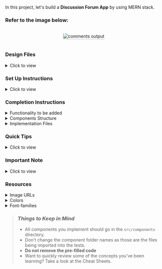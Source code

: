 In this project, let's build a **Discussion Forum App** by using MERN stack.

### Refer to the image below:

<br/>
<div style="text-align: center;">
    <img src="https://assets.ccbp.in/frontend/content/react-js/comments-app-output-v0.gif" alt="comments output" style="max-width:70%;box-shadow:0 2.8px 2.2px rgba(0, 0, 0, 0.12)">
</div>
<br/>

### Design Files

<details>
<summary>Click to view</summary>

- [Extra Small (Size < 576px) and Small (Size >= 576px)](https://assets.ccbp.in/frontend/content/react-js/comments-app-sm-output-v2.png)
- [Medium (Size >= 768px), Large (Size >= 992px) and Extra Large (Size >= 1200px)](https://assets.ccbp.in/frontend/content/react-js/comments-app-lg-output-v0.png)

</details>

### Set Up Instructions

<details>
<summary>Click to view</summary>

- Download dependencies by running `npm install`
- Start up the app using `npm start`
</details>

### Completion Instructions

<details>
<summary>Functionality to be added</summary>
<br/>

The app must have the following functionalities

- Initially, the list of comments should be zero and the inputs fields should be empty
- When non-empty values are provided and **Add Comment** button is clicked,
  - A new comment should be added to the list of comments
  - The comments count should be incremented by one
  - The value of the input fields for name and comment should be updated to their initial values
- When the **Like** button of a comment is clicked, if the image for **Like** is
  - [Like](https://assets.ccbp.in/frontend/react-js/comments-app/like-img.png) image, then it should be changed to the [Liked](https://assets.ccbp.in/frontend/react-js/comments-app/liked-img.png) image
  - [Liked](https://assets.ccbp.in/frontend/react-js/comments-app/liked-img.png) image, then it should be changed to the [Like](https://assets.ccbp.in/frontend/react-js/comments-app/like-img.png) image
- When the **Delete** button of a comment is clicked, the comment should be deleted from the list of comments and the comments count should be decremented by one

</details>

<details>
<summary>Components Structure</summary>

<br/>
<div style="text-align: center;">
    <img src="https://assets.ccbp.in/frontend/content/react-js/comments-app-component-breakdown-structure-v0.png" alt="component breakdown structure" style="max-width:100%;box-shadow:0 2.8px 2.2px rgba(0, 0, 0, 0.12)">
</div>
<br/>

</details>

<details>
<summary>Implementation Files</summary>
<br/>

Use these files to complete the implementation:

- `src/components/Comments/index.js`
- `src/components/Comments/index.css`
- `src/components/CommentItem/index.js`
- `src/components/CommentItem/index.css`
</details>

### Quick Tips

<details>
<summary>Click to view</summary>
<br>

- The `formatDistanceToNow` function in the **date-fns** package is used to return the gap between the given date and now in words.

```js
import {formatDistanceToNow} from 'date-fns'

console.log(formatDistanceToNow(new Date())) // less than a minute
```

</details>

### Important Note

<details>
<summary>Click to view</summary>

<br/>

**The following instructions are required for the tests to pass**

- HTML input element for name should have the placeholder as **Your Name**
- HTML textarea element for comment should have the placeholder as **Your Comment**
- The **Like** image for each comment should have the alt as **like**
- The **Delete** button for each comment should have the data-testid as **delete**
- To display how much time ago the comment was posted, we will use `formatDistanceToNow` function from **date-fns** package

</details>

### Resources

<details>
<summary>Image URLs</summary>

- [https://assets.ccbp.in/frontend/react-js/comments-app/comments-img.png](https://assets.ccbp.in/frontend/react-js/comments-app/comments-img.png) alt should be **comments**
- [https://assets.ccbp.in/frontend/react-js/comments-app/delete-img.png](https://assets.ccbp.in/frontend/react-js/comments-app/delete-img.png) alt should be **delete**
- [https://assets.ccbp.in/frontend/react-js/comments-app/like-img.png](https://assets.ccbp.in/frontend/react-js/comments-app/like-img.png)
- [https://assets.ccbp.in/frontend/react-js/comments-app/liked-img.png](https://assets.ccbp.in/frontend/react-js/comments-app/liked-img.png)

</details>

<details>
<summary>Colors</summary>

<br/>

<div style="background-color: #dee0e3; width: 150px; padding: 10px; color: black">Hex: #dee0e3</div>
<div style="background-color: #1e293b; width: 150px; padding: 10px; color: white">Hex: #1e293b</div>
<div style="background-color: #475569; width: 150px; padding: 10px; color: white">Hex: #475569</div>
<div style="background-color: #cbd2d9; width: 150px; padding: 10px; color: black">Hex: #cbd2d9</div>
<div style="background-color: #0284c7; width: 150px; padding: 10px; color: white">Hex: #0284c7</div>
<div style="background-color: #f59e0b; width: 150px; padding: 10px; color: black">Hex: #f59e0b</div>
<div style="background-color: #0b69ff; width: 150px; padding: 10px; color: white">Hex: #0b69ff</div>
<div style="background-color: #f97316; width: 150px; padding: 10px; color: black">Hex: #f97316</div>
<div style="background-color: #10b981; width: 150px; padding: 10px; color: black">Hex: #10b981</div>
<div style="background-color: #b91c1c; width: 150px; padding: 10px; color: black">Hex: #b91c1c</div>
<div style="background-color: #0ea5e9; width: 150px; padding: 10px; color: white">Hex: #0ea5e9</div>
<div style="background-color: #334155; width: 150px; padding: 10px; color: white">Hex: #334155</div>
<div style="background-color: #94a3b8; width: 150px; padding: 10px; color: white">Hex: #94a3b8</div>
<div style="background-color: #64748b; width: 150px; padding: 10px; color: white">Hex: #64748b</div>
<div style="background-color: #7e858e; width: 150px; padding: 10px; color: white">Hex: #7e858e</div>

</details>

<details>
<summary>Font-families</summary>

- Roboto

</details>

> ### _Things to Keep in Mind_
>
> - All components you implement should go in the `src/components` directory.
> - Don't change the component folder names as those are the files being imported into the tests.
> - **Do not remove the pre-filled code**
> - Want to quickly review some of the concepts you’ve been learning? Take a look at the Cheat Sheets.
